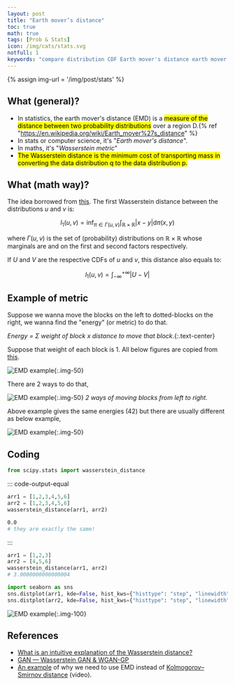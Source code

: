 ```yaml
---
layout: post
title: "Earth mover’s distance"
toc: true
math: true
tags: [Prob & Stats]
icon: /img/cats/stats.svg
notfull: 1
keywords: "compare distribution CDF Earth mover's distance earth mover Wasserstein Distance Kolmogorov test ks test EMD"
---
```


{% assign img-url = '/img/post/stats' %}

## What (general)?

- In statistics, the earth mover's distance (EMD) is a <mark>measure of the distance between two probability distributions</mark> over a region D.{% ref "https://en.wikipedia.org/wiki/Earth_mover%27s_distance" %}
- In stats or computer science, it's "_Earth mover's distance_".
- In maths, it's "_Wasserstein metric_"
- <mark>The Wasserstein distance is the minimum cost of transporting mass in converting the data distribution q to the data distribution p.</mark>

## What (math way)?

The idea borrowed from [this](https://docs.scipy.org/doc/scipy/reference/generated/scipy.stats.wasserstein_distance.html). The first Wasserstein distance between the distributions $u$ and $v$ is:

$$
l_1 (u, v) = \inf_{\pi \in \Gamma (u, v)} \int_{\mathbb{R} \times
        \mathbb{R}} |x-y| \mathrm{d} \pi (x, y)
$$

where $\Gamma(u,v)$ is the set of (probability) distributions on $\mathbb{R}\times \mathbb{R}$ whose marginals are  and  on the first and second factors respectively.

If $U$ and $V$ are the respective CDFs of $u$ and $v$, this distance also equals to:

$$
l_1(u, v) = \int_{-\infty}^{+\infty} |U-V|
$$

## Example of metric

Suppose we wanna move the blocks on the left to dotted-blocks on the right, we wanna find the "energy" (or metric) to do that.

_Energy = $\Sigma$ weight of block x distance to move that block_.{:.text-center}

Suppose that weight of each block is 1. All below figures are copied from [this](https://medium.com/@jonathan_hui/gan-wasserstein-gan-wgan-gp-6a1a2aa1b490).

![EMD example]({{img-url}}/emd_1.png){:.img-50}

There are 2 ways to do that,

![EMD example]({{img-url}}/emd_2.jpeg){:.img-50}
_2 ways of moving blocks from left to right._

Above example gives the same energies ($42$) but there are usually different as below example,

![EMD example]({{img-url}}/emd_3.png){:.img-50}

## Coding

``` python
from scipy.stats import wasserstein_distance
```

::: code-output-equal
``` python
arr1 = [1,2,3,4,5,6]
arr2 = [1,2,3,4,5,6]
wasserstein_distance(arr1, arr2)
```

``` bash
0.0
# they are exactly the same!
```
:::

<div class="columns-2" markdown="1">

``` python
arr1 = [1,2,3]
arr2 = [4,5,6]
wasserstein_distance(arr1, arr2)
# 3.0000000000000004

import seaborn as sns
sns.distplot(arr1, kde=False, hist_kws={"histtype": "step", "linewidth": 3, "alpha": 1, "color": "b"})
sns.distplot(arr2, kde=False, hist_kws={"histtype": "step", "linewidth": 3, "alpha": 1, "color": "r"})
```

![EMD example]({{img-url}}/emd_4.jpg){:.img-100}
</div>

## References

- [What is an intuitive explanation of the Wasserstein distance?](https://www.quora.com/What-is-an-intuitive-explanation-of-the-Wasserstein-distance)
- [GAN — Wasserstein GAN & WGAN-GP](https://medium.com/@jonathan_hui/gan-wasserstein-gan-wgan-gp-6a1a2aa1b490)
- [An example](https://www.youtube.com/watch?v=U7xdiGc7IRU) of why we need to use EMD instead of [Kolmogorov–Smirnov distance](/KS-test) (video).